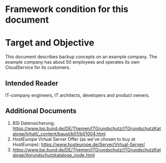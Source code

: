 # Framework condition for this document
# Target and Objective
This document describes backup concepts on an example company. The example company has about 50 employees and operates its own CloudService for its customers.

## Intended Reader
IT-company engineers, IT architects, developers and product owners.

## Additional Documents
1. BSI Datensicherung: https://www.bsi.bund.de/DE/Themen/ITGrundschutz/ITGrundschutzKataloge/Inhalt/_content/baust/b01/b01004.html
2. HostEurope Virtual Server Offer (as we've chosen to buy at HostEurope): https://www.hosteurope.de/Server/Virtual-Server/
3. https://www.bsi.bund.de/DE/Themen/ITGrundschutz/ITGrundschutzKataloge/itgrundschutzkataloge_node.html